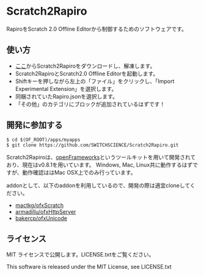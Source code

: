 # Scratch2Rapiro
RapiroをScratch 2.0 Offline Editorから制御するためのソフトウェアです。

## 使い方
- [ここ](http://ssci.to/)からScratch2Rapiroをダウンロードし、解凍します。
- Scratch2RapiroとScratch2.0 Offline Editorを起動します。
- Shiftキーを押しながら左上の「ファイル」をクリックし、「Import Experimental Extension」を選択します。
- 同梱されていたRapiro.jsonを選択します。
- 「その他」のカテゴリにブロックが追加されているはずです！

## 開発に参加する
```
$ cd $(OF_ROOT)/apps/myapps
$ git clone https://github.com/SWITCHSCIENCE/Scratch2Rapiro.git
```

Scratch2Rapiroは、[openFrameworks](http://openframeworks.jp/)というツールキットを用いて開発されており、現在はv0.8.1を用いています。
Windows, Mac, Linux共に動作するはずですが、動作確認ははMac OSX上でのみ行っています。

addonとして、以下のaddonを利用しているので、開発の際は適宜cloneしてください。

- [mactkg/ofxScratch](https://github.com/mactkg/ofxScratch)
- [armadillu/ofxHttpServer](https://github.com/armadillu/ofxHttpServer)
- [bakercp/ofxUnicode](https://github.com/bakercp/ofxUnicode)

## ライセンス
MIT ライセンスで公開します。LICENSE.txtをご覧ください。

This software is released under the MIT License, see LICENSE.txt
